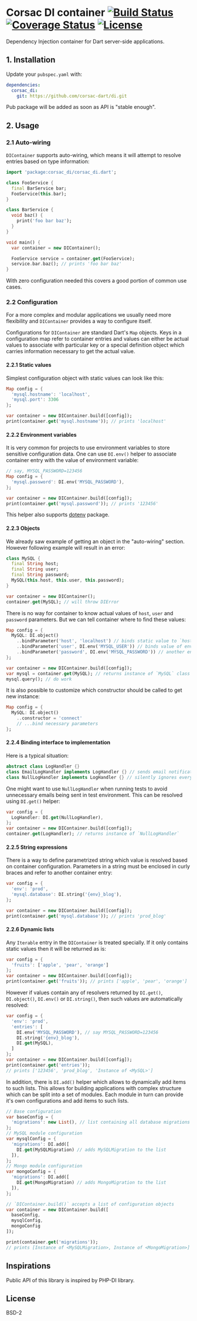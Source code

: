 # Corsac DI container [![Build Status](https://img.shields.io/travis-ci/corsac-dart/di.svg?branch=master&style=flat-square)](https://travis-ci.org/corsac-dart/di) [![Coverage Status](https://img.shields.io/coveralls/corsac-dart/di.svg?branch=master&style=flat-square)](https://coveralls.io/github/corsac-dart/di?branch=master) [![License](https://img.shields.io/badge/license-BSD--2-blue.svg?style=flat-square)](https://raw.githubusercontent.com/corsac-dart/di/master/LICENSE)

Dependency Injection container for Dart server-side applications.

## 1. Installation

Update your `pubspec.yaml` with:

```yaml
dependencies:
  corsac_di:
    git: https://github.com/corsac-dart/di.git
```

Pub package will be added as soon as API is "stable enough".

## 2. Usage

### 2.1 Auto-wiring

`DIContainer` supports auto-wiring, which means it will attempt to resolve
entries based on type information:

```dart
import 'package:corsac_di/corsac_di.dart';

class FooService {
  final BarService bar;
  FooService(this.bar);
}

class BarService {
  void baz() {
    print('foo bar baz');
  }
}

void main() {
  var container = new DIContainer();

  FooService service = container.get(FooService);
  service.bar.baz(); // prints 'foo bar baz'
}
```

With zero configuration needed this covers a good portion of common use cases.

### 2.2 Configuration

For a more complex and modular applications we usually need more flexibility
and `DIContainer` provides a way to configure itself.

Configurations for `DIContainer` are standard Dart's `Map` objects. Keys
in a configuration map refer to container entries and values can either be
actual values to associate with particular key or a special definition
object which carries information necessary to get the actual value.

#### 2.2.1 Static values

Simplest configuration object with static values can look like this:

```dart
Map config = {
  'mysql.hostname': 'localhost',
  'mysql.port': 3306
};

var container = new DIContainer.build([config]);
print(container.get('mysql.hostname')); // prints 'localhost'
```

#### 2.2.2 Environment variables

It is very common for projects to use environment variables to store sensitive
configuration data. One can use `DI.env()` helper to associate container entry
with the value of environment variable:

```dart
// say, MYSQL_PASSWORD=123456
Map config = {
  'mysql.password': DI.env('MYSQL_PASSWORD'),
};

var container = new DIContainer.build([config]);
print(container.get('mysql.password')); // prints '123456'
```

This helper also supports [dotenv](https://pub.dartlang.org/packages/dotenv)
package.

#### 2.2.3 Objects

We already saw example of getting an object in the "auto-wiring" section.
However following example will result in an error:

```dart
class MySQL {
  final String host;
  final String user;
  final String password;
  MySQL(this.host, this.user, this.password);
}

var container = new DIContainer();
container.get(MySQL); // will throw DIError
```

There is no way for container to know actual values of `host`, `user` and
`password` parameters. But we can tell container where to find these values:

```dart
Map config = {
  MySQL: DI.object()
    ..bindParameter('host', 'localhost') // binds static value to `host` parameter
    ..bindParameter('user', DI.env('MYSQL_USER')) // binds value of env variable
    ..bindParameter('password', DI.env('MYSQL_PASSWORD')) // another env variable
};

var container = new DIContainer.build([config]);
var mysql = container.get(MySQL); // returns instance of `MySQL` class
mysql.query(); // do work
```

It is also possible to customize which constructor should be called to get new
instance:

```dart
Map config = {
  MySQL: DI.object()
    ..constructor = 'connect'
    // ...bind necessary parameters
};
```

#### 2.2.4 Binding interface to implementation

Here is a typical situation:

```dart
abstract class LogHandler {}
class EmailLogHandler implements LogHandler {} // sends email notifications
class NullLogHandler implements LogHandler {} // silently ignores everything
```

One might want to use `NullLogHandler` when running tests to avoid unnecessary
emails being sent in test environment. This can be resolved using `DI.get()`
helper:

```dart
var config = {
  LogHandler: DI.get(NullLogHandler),
};
var container = new DIContainer.build([config]);
container.get(LogHandler); // returns instance of `NullLogHandler`
```

#### 2.2.5 String expressions

There is a way to define parametrized string which value is resolved based
on container configuration. Parameters in a string must be enclosed in curly braces
and refer to another container entry:

```dart
var config = {
  'env': 'prod',
  'mysql.database': DI.string('{env}_blog'),
};

var container = new DIContainer.build([config]);
print(container.get('mysql.database')); // prints 'prod_blog'
```

#### 2.2.6 Dynamic lists

Any `Iterable` entry in the `DIContainer` is treated specially. If it only
contains static values then it will be returned as is:

```dart
var config = {
  'fruits': ['apple', 'pear', 'orange']
};
var container = new DIContainer.build([config]);
print(container.get('fruits')); // prints ['apple', 'pear', 'orange']
```

However if values contain any of resolvers returned by `DI.get()`, `DI.object()`,
`DI.env()` or `DI.string()`, then such values are automatically resolved:

```dart
var config = {
  'env': 'prod',
  'entries': [
    DI.env('MYSQL_PASSWORD'), // say MYSQL_PASSWORD=123456
    DI.string('{env}_blog'),
    DI.get(MySQL),
  ]
};
var container = new DIContainer.build([config]);
print(container.get('entries'));
// prints ['123456', 'prod_blog', 'Instance of <MySQL>']
```

In addition, there is `DI.add()` helper which allows to dynamically add items
to such lists. This allows for building applications with complex structure
which can be split into a set of modules. Each module in turn can provide
it's own configurations and add items to such lists.

```dart
// Base configuration
var baseConfig = {
  'migrations': new List(), // list containing all database migrations
};
// MySQL module configuration
var mysqlConfig = {
  'migrations': DI.add([
    DI.get(MySQLMigration) // adds MySQLMigration to the list
  ]),
};
// Mongo module configuration
var mongoConfig = {
  'migrations': DI.add([
    DI.get(MongoMigration) // adds MongoMigration to the list
  ]),
};

// `DIContainer.build()` accepts a list of configuration objects
var container = new DIContainer.build([
  baseConfig,
  mysqlConfig,
  mongoConfig
]);

print(container.get('migrations'));
// prints [Instance of <MySQLMigration>, Instance of <MongoMigration>]
```

## Inspirations

Public API of this library is inspired by PHP-DI library.

## License

BSD-2
